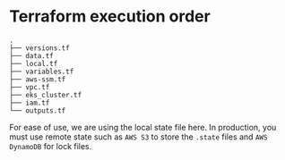 # Terraform execution order

```
.
├── versions.tf
├── data.tf
├── local.tf
├── variables.tf
├── aws-ssm.tf
├── vpc.tf
├── eks_cluster.tf
├── iam.tf
└── outputs.tf 
```

For ease of use, we are using the local state file here. In production, you 
must use remote state such as `AWS S3` to store the `.state` files and 
`AWS DynamoDB` for lock files.

